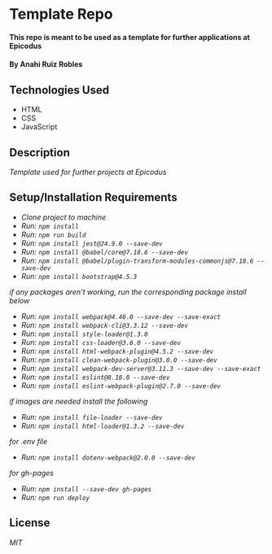 # Template Repo

#### This repo is meant to be used as a template for further applications at Epicodus

#### By Anahi Ruiz Robles 

## Technologies Used

* HTML
* CSS
* JavaScript

## Description
_Template used for further projects at Epicodus_

## Setup/Installation Requirements

* _Clone project to machine_
* _Run: ```npm install```_
* _Run: ```npm run build```_
* _Run: ```npm install jest@24.9.0 --save-dev```_
* _Run: ```npm install @babel/core@7.18.6 --save-dev```_
* _Run: ```npm install @babel/plugin-transform-modules-commonjs@7.18.6 --save-dev```_
* _Run: ```npm install bootstrap@4.5.3```_

_if any packages aren't working, run the corresponding package install below_

* _Run: ```npm install webpack@4.46.0 --save-dev --save-exact```_
* _Run: ```npm install webpack-cli@3.3.12 --save-dev```_
* _Run: ```npm install style-loader@1.3.0```_
* _Run: ```npm install css-loader@3.6.0 --save-dev```_
* _Run: ```npm install html-webpack-plugin@4.5.2 --save-dev```_
* _Run: ```npm install clean-webpack-plugin@3.0.0 --save-dev```_
* _Run: ```npm install webpack-dev-server@3.11.3 --save-dev --save-exact```_
* _Run: ```npm install eslint@8.18.0 --save-dev```_
* _Run: ```npm install eslint-webpack-plugin@2.7.0 --save-dev```_

_if images are needed install the following_

* _Run: ```npm install file-loader --save-dev```_
* _Run: ```npm install html-loader@1.3.2 --save-dev```_

_for .env file_
* _Run: ```npm install dotenv-webpack@2.0.0 --save-dev```_

_for gh-pages_
* _Run: ```npm install --save-dev gh-pages```_
* _Run: ```npm run deploy```_




## License
 _MIT_
